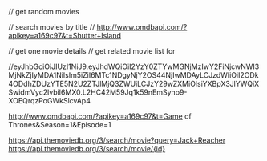 // get random movies


// search movies by title
// http://www.omdbapi.com/?apikey=a169c97&t=Shutter+Island

// get one movie details
// get related  movie list for


//eyJhbGciOiJIUzI1NiJ9.eyJhdWQiOiI2YzY0ZTYwMGNjMzIwY2FiNjcwNWI3MjNkZjIyMDA1NiIsIm5iZiI6MTc1NDgyNjY2OS44NjIwMDAyLCJzdWIiOiI2ODk4ODdhZDUzYTE5N2U2ZTJlMjQ3ZWUiLCJzY29wZXMiOlsiYXBpX3JlYWQiXSwidmVyc2lvbiI6MX0.L2HC42M59Jq1k59nEmSyho9-XOEQrqzPoGWkSlcvAp4


http://www.omdbapi.com/?apikey=a169c97&t=Game of Thrones&Season=1&Episode=1



https://api.themoviedb.org/3/search/movie?query=Jack+Reacher
https://api.themoviedb.org/3/search/movie/{id}